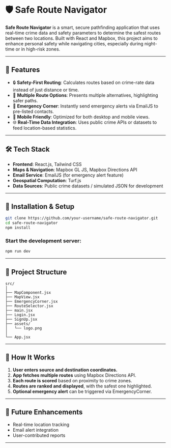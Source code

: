 # 🛡️ Safe Route Navigator

**Safe Route Navigator** is a smart, secure pathfinding application that uses real-time crime data and safety parameters to determine the safest routes between two locations. Built with React and Mapbox, this project aims to enhance personal safety while navigating cities, especially during night-time or in high-risk zones.

---

## 🚀 Features

- 🔒 **Safety-First Routing**: Calculates routes based on crime-rate data instead of just distance or time.
- 📍 **Multiple Route Options**: Presents multiple alternatives, highlighting safer paths.
- 🚨 **Emergency Corner**: Instantly send emergency alerts via EmailJS to pre-listed contacts.
- 📱 **Mobile Friendly**: Optimized for both desktop and mobile views.
- 🌐 **Real-Time Data Integration**: Uses public crime APIs or datasets to feed location-based statistics.

---

## 🛠️ Tech Stack

- **Frontend**: React.js, Tailwind CSS
- **Maps & Navigation**: Mapbox GL JS, Mapbox Directions API
- **Email Service**: EmailJS (for emergency alert feature)
- **Geospatial Computation**: Turf.js
- **Data Sources**: Public crime datasets / simulated JSON for development

---

## 🔧 Installation & Setup

```bash
git clone https://github.com/your-username/safe-route-navigator.git
cd safe-route-navigator
npm install
```

### Start the development server:

```bash
npm run dev
```


---

## 📂 Project Structure

```
src/
│
├── MapComponent.jsx
├── MapView.jsx
├── EmergencyCorner.jsx
├── RouteSelector.jsx
├── main.jsx
├── Login.jsx
├── SignUp.jsx
├── assets/
│   └── logo.png
│
└── App.jsx
```

---

## 🧰 How It Works

1. **User enters source and destination coordinates.**
2. **App fetches multiple routes** using Mapbox Directions API.
3. **Each route is scored** based on proximity to crime zones.
4. **Routes are ranked and displayed**, with the safest one highlighted.
5. **Optional emergency alert** can be triggered via EmergencyCorner.

---

## 📌 Future Enhancements

- Real-time location tracking
- Email alert integration
- User-contributed reports
---

